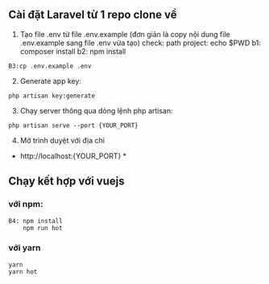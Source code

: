 ## Cài đặt Laravel từ 1 repo clone về

1. Tạo file .env từ file .env.example (đơn giản là copy nội dung file .env.example sang file .env vừa tạo)
check: path project: echo $PWD
b1: composer install
b2: npm install
```
B3:cp .env.example .env

```

2. Generate app key:
```
php artisan key:generate

```

3. Chạy server thông qua dòng lệnh php artisan:
```
php artisan serve --port {YOUR_PORT}

```

4. Mở trình duyệt với địa chỉ
* http://localhost:{YOUR_PORT} *

## Chạy kết hợp với vuejs

### với npm:
```
B4: npm install
    npm run hot

```

### với yarn
```
yarn
yarn hot

```
